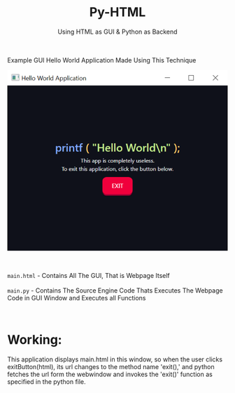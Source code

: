 <h1 align="center">Py-HTML</h1>
<p align="center">
  Using HTML as GUI & Python as Backend
</p>
<br><br>
Example GUI Hello World Application Made Using This Technique
<p align="left">
  <img src="img/HelloWorldAppScreenshot.png" alt="C">
</p>

<br>

`main.html`  - Contains All The GUI, That is Webpage Itself <br> <br>
`main.py`  - Contains The Source Engine Code Thats Executes The Webpage Code in GUI Window and Executes all Functions

<br>

# Working:
This application displays main.html in this window, so when the user clicks exitButton(html), its url changes to the method name 'exit(),' and python fetches the url form the webwindow and invokes the 'exit()' function as specified in the python file.
